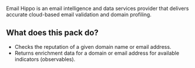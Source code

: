 Email Hippo is an email intelligence and data services provider that delivers accurate cloud-based email validation and domain profiling. 
 

## What does this pack do?

- Checks the reputation of a given domain name or email address.
- Returns enrichment data for a domain or email address for available indicators (observables).